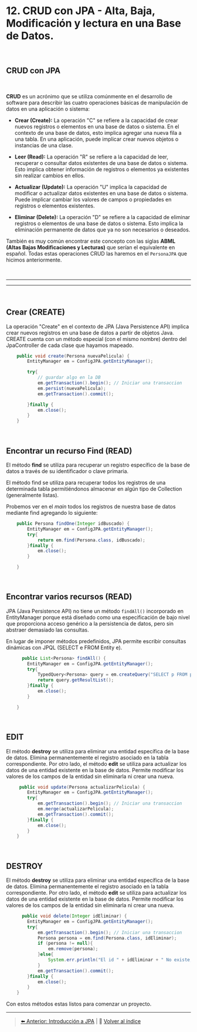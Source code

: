 # 12. CRUD con JPA -  Alta, Baja, Modificación y lectura en una Base de Datos.

<br>

## CRUD con JPA

<br>

**CRUD** es un acrónimo que se utiliza comúnmente en el desarrollo de software para describir las cuatro operaciones básicas de manipulación de datos en una aplicación o sistema:

- **Crear (Create):** La operación "C" se refiere a la capacidad de crear nuevos registros o elementos en una base de datos o sistema. En el contexto de una base de datos, esto implica agregar una nueva fila a una tabla. En una aplicación, puede implicar crear nuevos objetos o instancias de una clase.
    
- **Leer (Read):** La operación "R" se refiere a la capacidad de leer, recuperar o consultar datos existentes de una base de datos o sistema. Esto implica obtener información de registros o elementos ya existentes sin realizar cambios en ellos.
    
- **Actualizar (Update):** La operación "U" implica la capacidad de modificar o actualizar datos existentes en una base de datos o sistema. Puede implicar cambiar los valores de campos o propiedades en registros o elementos existentes.
    
- **Eliminar (Delete):** La operación "D" se refiere a la capacidad de eliminar registros o elementos de una base de datos o sistema. Esto implica la eliminación permanente de datos que ya no son necesarios o deseados.

También es muy común encontrar este concepto con las siglas **ABML (Altas Bajas Modificaciones y Lecturas)** que serían el equivalente en español. Todas estas operaciones CRUD las haremos en el `PersonaJPA` que hicimos anteriormente.

<br>

--- 
---

<br>

## Crear (CREATE)

La operación "Create" en el contexto de JPA (Java Persistence API) implica crear nuevos registros en una base de datos a partir de objetos Java. CREATE cuenta con un método especial (con el mismo nombre) dentro del JpaController de cada clase que hayamos mapeado.

```java
    public void create(Persona nuevaPelicula) {
        EntityManager em = ConfigJPA.getEntityManager();

        try{
            // guardar algo en la DB
            em.getTransaction().begin(); // Iniciar una transaccion
            em.persist(nuevaPelicula);
            em.getTransaction().commit();

        }finally {
            em.close();
        }
    }

```

<br>

## Encontrar un recurso Find (READ)

El método **find** se utiliza para recuperar un registro específico de la base de datos a través de su identificador o clave primaria.

El método find se utiliza para recuperar todos los registros de una determinada tabla permitiéndonos almacenar en algún tipo de Collection (generalmente listas).

Probemos ver en el _main_ todos los registros de nuestra base de datos mediante find agregando lo siguiente:

```java
    public Persona findOne(Integer idBuscado) {
        EntityManager em = ConfigJPA.getEntityManager();
        try{
            return em.find(Persona.class, idBuscado);
        }finally {
            em.close();
        }

    }

```

<br>

## Encontrar varios recursos (READ)

JPA (Java Persistence API) no tiene un método `findAll()` incorporado en EntityManager porque está diseñado como una especificación de bajo nivel que proporciona acceso genérico a la persistencia de datos, pero sin abstraer demasiado las consultas.

En lugar de imponer métodos predefinidos, JPA permite escribir consultas dinámicas con JPQL (SELECT e FROM Entity e).

```java
      public List<Persona> findAll() {
        EntityManager em = ConfigJPA.getEntityManager();
        try{
            TypedQuery<Persona> query = em.createQuery("SELECT p FROM persona p", Persona.class);
            return query.getResultList();
        }finally {
            em.close();
        }

    }


```

<br>

## EDIT

El método **destroy** se utiliza para eliminar una entidad específica de la base de datos. Elimina permanentemente el registro asociado en la tabla correspondiente. Por otro lado, el método **edit** se utiliza para actualizar los datos de una entidad existente en la base de datos. Permite modificar los valores de los campos de la entidad sin eliminarla ni crear una nueva.


```java
     public void update(Persona actualizarPelicula) {
        EntityManager em = ConfigJPA.getEntityManager();
        try{
            em.getTransaction().begin(); // Iniciar una transaccion
            em.merge(actualizarPelicula);
            em.getTransaction().commit();
        }finally {
            em.close();
        }
    }

```

<br>

## DESTROY

El método **destroy** se utiliza para eliminar una entidad específica de la base de datos. Elimina permanentemente el registro asociado en la tabla correspondiente. Por otro lado, el método **edit** se utiliza para actualizar los datos de una entidad existente en la base de datos. Permite modificar los valores de los campos de la entidad sin eliminarla ni crear una nueva.

```java
      public void delete(Integer idEliminar) {
        EntityManager em = ConfigJPA.getEntityManager();
        try{
            em.getTransaction().begin(); // Iniciar una transaccion
            Persona persona = em.find(Persona.class, idEliminar);
            if (persona != null){
                em.remove(persona);
            }else{
                System.err.println("El id " + idEliminar + " No existe, gracias a antonio");
            }
            em.getTransaction().commit();
        }finally {
            em.close();
        }
    }

```

Con estos métodos estas listos para comenzar un proyecto.

---
> [⬅️ Anterior: Introducción a JPA](11-introduccion-a-jpa.md) | 📂 [Volver al índice](./README.md)
